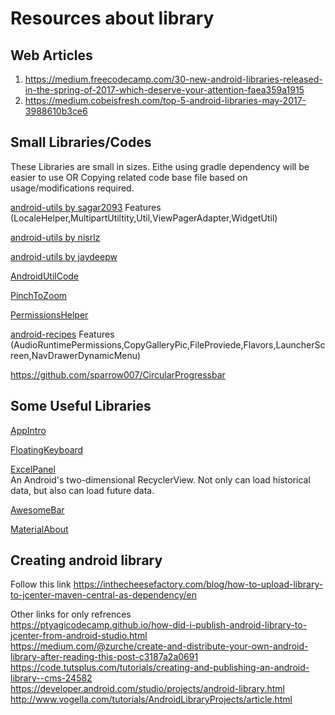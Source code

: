 # Resources about library

## Web Articles
1. https://medium.freecodecamp.com/30-new-android-libraries-released-in-the-spring-of-2017-which-deserve-your-attention-faea359a1915
2. https://medium.cobeisfresh.com/top-5-android-libraries-may-2017-3988610b3ce6

## Small Libraries/Codes
These Libraries are small in sizes. Eithe using gradle dependency will be easier to use OR Copying related code base file based on usage/modifications required.

[android-utils by sagar2093](https://github.com/sagar2093/android-utils)
Features (LocaleHelper,MultipartUtiltity,Util,ViewPagerAdapter,WidgetUtil)

[android-utils by nisrlz](https://github.com/nisrulz/android-utils)

[android-utils by jaydeepw](https://github.com/jaydeepw/android-utils)

[AndroidUtilCode](https://github.com/Blankj/AndroidUtilCode)

[PinchToZoom](https://github.com/martinwithaar/PinchToZoom)

[PermissionsHelper](https://github.com/apl-devs/Permissions-Helper)

[android-recipes](https://github.com/ptyagicodecamp/android-recipes)
Features (AudioRuntimePermissions,CopyGalleryPic,FileProviede,Flavors,LauncherScreen,NavDrawerDynamicMenu)

https://github.com/sparrow007/CircularProgressbar

## Some Useful Libraries

   [AppIntro](https://github.com/apl-devs/AppIntro)
   
   [FloatingKeyboard](https://github.com/GeorgeArgyrakis/FloatingKeyboard)
   
   [ExcelPanel](https://github.com/zhouchaoyuan/excelPanel)  
   An Android's two-dimensional RecyclerView. Not only can load historical data, but also can load future data.  

   [AwesomeBar](https://github.com/florent37/AwesomeBar)
   
   [MaterialAbout](https://github.com/jrvansuita/MaterialAbout)
   
## Creating android library
   Follow this link
   https://inthecheesefactory.com/blog/how-to-upload-library-to-jcenter-maven-central-as-dependency/en
   
   Other links for only refrences  
   https://ptyagicodecamp.github.io/how-did-i-publish-android-library-to-jcenter-from-android-studio.html  
   https://medium.com/@zurche/create-and-distribute-your-own-android-library-after-reading-this-post-c3187a2a0691  
   https://code.tutsplus.com/tutorials/creating-and-publishing-an-android-library--cms-24582  
   https://developer.android.com/studio/projects/android-library.html  
   http://www.vogella.com/tutorials/AndroidLibraryProjects/article.html  
